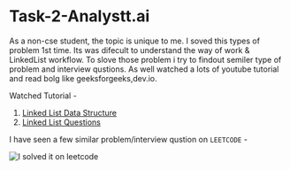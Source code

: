 # Task-2-Analystt.ai

As a non-cse student, the topic is unique to me. I soved this types of problem 1st time.
Its was difecult to understand the way of work & LinkedList workflow.
To slove those problem i try to findout semiler type of problem and interview qustions.
As well watched a lots of youtube tutorial and read bolg like geeksforgeeks,dev.io.

Watched Tutorial -
1. [Linked List Data Structure](https://youtu.be/4tU7d0TTiZQ)
2. [ Linked List Questions ](https://youtu.be/cL4gHVuFOvk)

I have seen a few similar problem/interview qustion on `LEETCODE` -

![I solved it on leetcode](https://i.ibb.co/1s0bxZs/leadcode.png)
